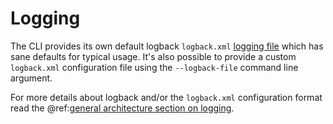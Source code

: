 # Logging

The CLI provides its own default
logback `logback.xml` [logging file](https://github.com/aiven/guardian-for-apache-kafka/blob/main/core-cli/src/main/resources/logback.xml)
which has sane defaults for typical usage. It's also possible to provide a custom `logback.xml` configuration file using
the `--logback-file` command line argument.

For more details about logback and/or the `logback.xml` configuration format read the
@ref:[general architecture section on logging](../general-architecture/logging.md).
